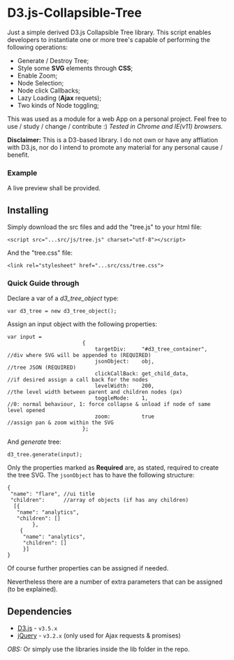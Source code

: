 # D3.js-Collapsible-Tree
Just a simple derived D3.js Collapsible Tree library. This script enables developers to instantiate one or more tree's capable of performing the following operations:
* Generate / Destroy Tree;
* Style some **SVG** elements through **CSS**;
* Enable Zoom;
* Node Selection;
* Node click Callbacks;
* Lazy Loading (**Ajax** requets);
* Two kinds of Node toggling;

This was used as a module for a web App on a personal project. Feel free to use / study / change / contribute :)
*Tested in Chrome and IE(v11) browsers.*

**Disclaimer:** This is a D3-based library. I do not own or have any affliation with D3.js, nor do I intend to promote any material for any personal cause / benefit.

### Example

A live preview shall be provided.

## Installing

Simply download the src files and add the "tree.js" to your html file:

```
<script src="...src/js/tree.js" charset="utf-8"></script> 
```

And the "tree.css" file:
```
<link rel="stylesheet" href="...src/css/tree.css">
```

### Quick Guide through

Declare a var of a *d3_tree_object* type:

```
var d3_tree = new d3_tree_object();
```

Assign an input object with the following properties:

```
var input = 
						{
							targetDiv:     "#d3_tree_container",  //div where SVG will be appended to (REQUIRED)
							jsonObject:    obj,										//tree JSON (REQUIRED)
							clickCallBack: get_child_data,				//if desired assign a call back for the nodes
							levelWidth:    200,										//the level width between parent and children nodes (px)
							toggleMode:    1,											//0: normal behaviour, 1: force collapse & unload if node of same level opened
							zoom:          true                   //assign pan & zoom within the SVG
						};
```
And *generate* tree:

```
d3_tree.generate(input);
```

Only the properties marked as **Required** are, as stated, required to create the tree SVG.
The ```jsonObject``` has to have the following structure:
```
{
 "name": "flare", //ui title
 "children":      //array of objects (if has any children)
  [{    
   "name": "analytics",
   "children": [] 
		},
	{
	 "name": "analytics",
	 "children": []
	 }]
}
```
Of course further properties can be assigned if needed.

Nevertheless there are a number of extra parameters that can be assigned (to be explained).

## Dependencies

* [D3.js](https://github.com/d3/d3/releases/tag/v3.5.17) - ```v3.5.x```
* [jQuery](https://jquery.com/download/) - ```v3.2.x``` (only used for Ajax requests & promises)

*OBS:* Or simply use the libraries inside the lib folder in the repo.